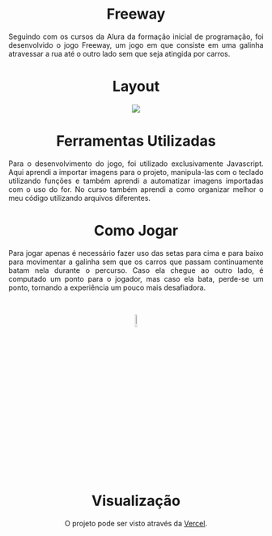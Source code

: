 <h1 align="center">Freeway</h1>

<p align="justify">Seguindo com os cursos da Alura da formação inicial de programação, foi desenvolvido o jogo Freeway, um jogo em que consiste em uma galinha atravessar a rua até o outro lado sem que seja atingida por carros.</p>

<h1 align="center">Layout</h1>

<p align="center"><img src="https://github.com/ismandrade/freeway/assets/134115209/eac23837-3284-409a-9a96-87719ba0fe7a"></p>

<h1 align="center">Ferramentas Utilizadas</h1>

<p align="justify">Para o desenvolvimento do jogo, foi utilizado exclusivamente Javascript. Aqui aprendi a importar imagens para o projeto, manipula-las com o teclado utilizando funções e também aprendi a automatizar imagens importadas com o uso do for. No curso também aprendi a como organizar melhor o meu código utilizando arquivos diferentes.</p>

<h1 align="center">Como Jogar</h1>

<p align="justify">Para jogar apenas é necessário fazer uso das setas para cima e para baixo para movimentar a galinha sem que os carros que passam continuamente batam nela durante o percurso. Caso ela chegue ao outro lado, é computado um ponto para o jogador, mas caso ela bata, perde-se um ponto, tornando a experiência um pouco mais desafiadora.</p>

<br>

<p align="center"><img src="https://cdn.cdnlogo.com/logos/j/69/javascript.svg" alt="Logo Javascript" width="8%"></p>

<h1 align="center">Visualização</h1>

<p align="center">O projeto pode ser visto através da <a href="https://freeway-beta.vercel.app/">Vercel</a>.</p>
